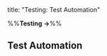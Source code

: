 <frontmatter>
title: "Testing: Test Automation"
</frontmatter>

<link rel="stylesheet" href="{{baseUrl}}/css/textbook.css">

<div class="website-content">

%%**Testing →**%%

## Test Automation

<div id="main">

<include src="what/embed.md" boilerplate  />
<include src="testingTextUis/embed.md" boilerplate  />
<include src="usingTestDrivers/embed.md" boilerplate  />
<include src="tools/embed.md" boilerplate  />
<include src="testingGuis/embed.md" boilerplate  />

</div>

</div>
